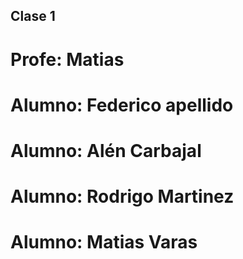 ## Clase 1

# Profe: Matias

# Alumno: Federico apellido

# Alumno: Alén Carbajal

# Alumno: Rodrigo Martinez

# Alumno: Matias Varas
